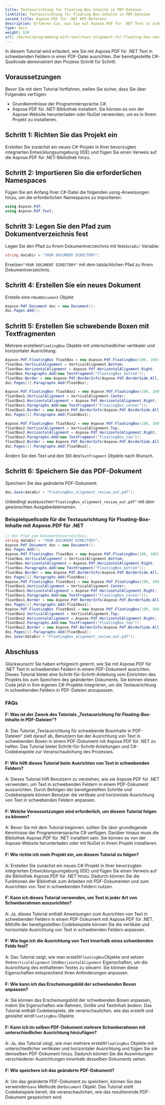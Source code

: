 ```yaml
---
title: Textausrichtung für Floating-Box-Inhalte in PDF-Dateien
linktitle: Textausrichtung für Floating-Box-Inhalte in PDF-Dateien
second_title: Aspose.PDF für .NET API-Referenz
description: Erfahren Sie, wie Sie mit Aspose.PDF für .NET Text in schwebenden Feldern in einer PDF-Datei ausrichten.
type: docs
weight: 520
url: /de/net/programming-with-text/text-alignment-for-floating-box-contents/
---
```

In diesem Tutorial wird erläutert, wie Sie mit Aspose.PDF für .NET Text in schwebenden Feldern in einer PDF-Datei ausrichten. Der bereitgestellte C#-Quellcode demonstriert den Prozess Schritt für Schritt.

## Voraussetzungen

Bevor Sie mit dem Tutorial fortfahren, stellen Sie sicher, dass Sie über Folgendes verfügen:

- Grundkenntnisse der Programmiersprache C#.
- Aspose.PDF für .NET-Bibliothek installiert. Sie können es von der Aspose-Website herunterladen oder NuGet verwenden, um es in Ihrem Projekt zu installieren.

## Schritt 1: Richten Sie das Projekt ein

Erstellen Sie zunächst ein neues C#-Projekt in Ihrer bevorzugten integrierten Entwicklungsumgebung (IDE) und fügen Sie einen Verweis auf die Aspose.PDF für .NET-Bibliothek hinzu.

## Schritt 2: Importieren Sie die erforderlichen Namespaces

Fügen Sie am Anfang Ihrer C#-Datei die folgenden using-Anweisungen hinzu, um die erforderlichen Namespaces zu importieren:

```csharp
using Aspose.Pdf;
using Aspose.Pdf.Text;
```

## Schritt 3: Legen Sie den Pfad zum Dokumentverzeichnis fest

 Legen Sie den Pfad zu Ihrem Dokumentverzeichnis mit fest`dataDir` Variable:

```csharp
string dataDir = "YOUR DOCUMENT DIRECTORY";
```

 Ersetzen`"YOUR DOCUMENT DIRECTORY"` mit dem tatsächlichen Pfad zu Ihrem Dokumentverzeichnis.

## Schritt 4: Erstellen Sie ein neues Dokument

 Erstelle eine neue`Document` Objekt:

```csharp
Aspose.Pdf.Document doc = new Document();
doc.Pages.Add();
```

## Schritt 5: Erstellen Sie schwebende Boxen mit Textfragmenten

 Mehrere erstellen`FloatingBox` Objekte mit unterschiedlicher vertikaler und horizontaler Ausrichtung:

```csharp
Aspose.Pdf.FloatingBox floatBox = new Aspose.Pdf.FloatingBox(100, 100);
floatBox.VerticalAlignment = VerticalAlignment.Bottom;
floatBox.HorizontalAlignment = Aspose.Pdf.HorizontalAlignment.Right;
floatBox.Paragraphs.Add(new TextFragment("FloatingBox_bottom"));
floatBox.Border = new Aspose.Pdf.BorderInfo(Aspose.Pdf.BorderSide.All, Aspose.Pdf.Color.Blue);
doc.Pages[1].Paragraphs.Add(floatBox);

Aspose.Pdf.FloatingBox floatBox1 = new Aspose.Pdf.FloatingBox(100, 100);
floatBox1.VerticalAlignment = VerticalAlignment.Center;
floatBox1.HorizontalAlignment = Aspose.Pdf.HorizontalAlignment.Right;
floatBox1.Paragraphs.Add(new TextFragment("FloatingBox_center"));
floatBox1.Border = new Aspose.Pdf.BorderInfo(Aspose.Pdf.BorderSide.All, Aspose.Pdf.Color.Blue);
doc.Pages[1].Paragraphs.Add(floatBox1);

Aspose.Pdf.FloatingBox floatBox2 = new Aspose.Pdf.FloatingBox(100, 100);
floatBox2.VerticalAlignment = VerticalAlignment.Top;
floatBox2.HorizontalAlignment = Aspose.Pdf.HorizontalAlignment.Right;
floatBox2.Paragraphs.Add(new TextFragment("FloatingBox_top"));
floatBox2.Border = new Aspose.Pdf.BorderInfo(Aspose.Pdf.BorderSide.All, Aspose.Pdf.Color.Blue);
doc.Pages[1].Paragraphs.Add(floatBox2);
```

 Ändern Sie den Text und den Stil des`TextFragment` Objekte nach Wunsch.

## Schritt 6: Speichern Sie das PDF-Dokument

Speichern Sie das geänderte PDF-Dokument:

```csharp
doc.Save(dataDir + "FloatingBox_alignment_review_out.pdf");
```

 Unbedingt austauschen`"FloatingBox_alignment_review_out.pdf"` mit dem gewünschten Ausgabedateinamen.

### Beispielquellcode für die Textausrichtung für Floating-Box-Inhalte mit Aspose.PDF für .NET 
```csharp
// Der Pfad zum Dokumentenverzeichnis.
string dataDir = "YOUR DOCUMENT DIRECTORY";
Aspose.Pdf.Document doc = new Document();
doc.Pages.Add();
Aspose.Pdf.FloatingBox floatBox = new Aspose.Pdf.FloatingBox(100, 100);
floatBox.VerticalAlignment = VerticalAlignment.Bottom;
floatBox.HorizontalAlignment = Aspose.Pdf.HorizontalAlignment.Right;
floatBox.Paragraphs.Add(new TextFragment("FloatingBox_bottom"));
floatBox.Border = new Aspose.Pdf.BorderInfo(Aspose.Pdf.BorderSide.All, Aspose.Pdf.Color.Blue);
doc.Pages[1].Paragraphs.Add(floatBox);
Aspose.Pdf.FloatingBox floatBox1 = new Aspose.Pdf.FloatingBox(100, 100);
floatBox1.VerticalAlignment = VerticalAlignment.Center;
floatBox1.HorizontalAlignment = Aspose.Pdf.HorizontalAlignment.Right;
floatBox1.Paragraphs.Add(new TextFragment("FloatingBox_center"));
floatBox1.Border = new Aspose.Pdf.BorderInfo(Aspose.Pdf.BorderSide.All, Aspose.Pdf.Color.Blue);
doc.Pages[1].Paragraphs.Add(floatBox1);
Aspose.Pdf.FloatingBox floatBox2 = new Aspose.Pdf.FloatingBox(100, 100);
floatBox2.VerticalAlignment = VerticalAlignment.Top;
floatBox2.HorizontalAlignment = Aspose.Pdf.HorizontalAlignment.Right;
floatBox2.Paragraphs.Add(new TextFragment("FloatingBox_top"));
floatBox2.Border = new Aspose.Pdf.BorderInfo(Aspose.Pdf.BorderSide.All, Aspose.Pdf.Color.Blue);
doc.Pages[1].Paragraphs.Add(floatBox2);
doc.Save(dataDir + "FloatingBox_alignment_review_out.pdf");
```

## Abschluss

Glückwunsch! Sie haben erfolgreich gelernt, wie Sie mit Aspose.PDF für .NET Text in schwebenden Feldern in einem PDF-Dokument ausrichten. Dieses Tutorial bietet eine Schritt-für-Schritt-Anleitung vom Einrichten des Projekts bis zum Speichern des geänderten Dokuments. Sie können diesen Code jetzt in Ihre eigenen C#-Projekte integrieren, um die Textausrichtung in schwebenden Feldern in PDF-Dateien anzupassen.

### FAQs

#### F: Was ist der Zweck des Tutorials „Textausrichtung für Floating-Box-Inhalte in PDF-Dateien“?

A: Das Tutorial „Textausrichtung für schwebende Boxinhalte in PDF-Dateien“ zielt darauf ab, Benutzern bei der Ausrichtung von Text in schwebenden Boxen in einem PDF-Dokument mit Aspose.PDF für .NET zu helfen. Das Tutorial bietet Schritt-für-Schritt-Anleitungen und C#-Codebeispiele zur Veranschaulichung des Prozesses.

#### F: Wie hilft dieses Tutorial beim Ausrichten von Text in schwebenden Feldern?

A: Dieses Tutorial hilft Benutzern zu verstehen, wie sie Aspose.PDF für .NET verwenden, um Text in schwebenden Feldern in einem PDF-Dokument auszurichten. Durch Befolgen der bereitgestellten Schritte und Codebeispiele können Benutzer die vertikale und horizontale Ausrichtung von Text in schwebenden Feldern anpassen.

#### F: Welche Voraussetzungen sind erforderlich, um diesem Tutorial folgen zu können?

A: Bevor Sie mit dem Tutorial beginnen, sollten Sie über grundlegende Kenntnisse der Programmiersprache C# verfügen. Darüber hinaus muss die Bibliothek Aspose.PDF für .NET installiert sein. Sie können es von der Aspose-Website herunterladen oder mit NuGet in Ihrem Projekt installieren.

#### F: Wie richte ich mein Projekt ein, um diesem Tutorial zu folgen?

A: Erstellen Sie zunächst ein neues C#-Projekt in Ihrer bevorzugten integrierten Entwicklungsumgebung (IDE) und fügen Sie einen Verweis auf die Bibliothek Aspose.PDF für .NET hinzu. Dadurch können Sie die Funktionen der Bibliothek zum Arbeiten mit PDF-Dokumenten und zum Ausrichten von Text in schwebenden Feldern nutzen.

#### F: Kann ich dieses Tutorial verwenden, um Text in jeder Art von Schweberahmen auszurichten?

A: Ja, dieses Tutorial enthält Anweisungen zum Ausrichten von Text in schwebenden Feldern in einem PDF-Dokument mit Aspose.PDF für .NET. Mithilfe der bereitgestellten Codebeispiele können Sie die vertikale und horizontale Ausrichtung von Text in schwebenden Feldern anpassen.

#### F: Wie lege ich die Ausrichtung von Text innerhalb eines schwebenden Felds fest?

 A: Das Tutorial zeigt, wie man erstellt`FloatingBox`Objekte und setzen ihre`VerticalAlignment` Und`HorizontalAlignment` Eigenschaften, um die Ausrichtung des enthaltenen Textes zu steuern. Sie können diese Eigenschaften entsprechend Ihren Anforderungen anpassen.

#### F: Wie kann ich das Erscheinungsbild der schwebenden Boxen anpassen?

 A: Sie können das Erscheinungsbild der schwebenden Boxen anpassen, indem Sie Eigenschaften wie Rahmen, Größe und Textinhalt ändern. Das Tutorial enthält Codebeispiele, die veranschaulichen, wie das erstellt und gestaltet wird`FloatingBox` Objekte.

#### F: Kann ich im selben PDF-Dokument mehrere Schweberahmen mit unterschiedlicher Ausrichtung hinzufügen?

 A: Ja, das Tutorial zeigt, wie man mehrere erstellt`FloatingBox` Objekte mit unterschiedlicher vertikaler und horizontaler Ausrichtung und fügen Sie sie demselben PDF-Dokument hinzu. Dadurch können Sie die Auswirkungen verschiedener Ausrichtungen innerhalb desselben Dokuments sehen.

#### F: Wie speichere ich das geänderte PDF-Dokument?

 A: Um das geänderte PDF-Dokument zu speichern, können Sie das verwenden`Save` Methode der`Document` Objekt. Das Tutorial stellt Codebeispiele bereit, die veranschaulichen, wie das resultierende PDF-Dokument gespeichert wird.